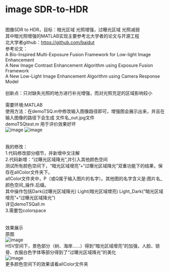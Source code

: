 # image SDR-to-HDR
\
图像SDR to HDR，目标：暗光区域 光照增强，过曝光区域 光照减弱\
其中暗光照增强的MATLAB实现主要参考北大学者的论文与开源工程\
北大学者github：https://github.com/baidut \
参考论文：\
A Bio-Inspired Multi-Exposure Fusion Framework for Low-light Image Enhancement\
A New Image Contrast Enhancement Algorithm using Exposure Fusion Framework\
A New Low-Light Image Enhancement Algorithm using Camera Response Model\
\
创新点：只对缺失光照的地方进行补光增强，而对光照充足的区域影响较小\
\
需要环境:MATLAB\
使用方法：在demoTSQ.m中修改输入图像路径即可，增强图会展示出来，并且在输入图像的路径下会生成 文件名_out.jpg文件\
demoTSQtest.m 用于评价效果好坏
\
![image](https://github.com/taoshiqian/image_HDR_python/blob/master/person/input.jpg)
![image](https://github.com/taoshiqian/image_HDR_python/blob/master/person/out.jpg)
\
\
\
我的修改：\
1.代码修改部分细节，并新增中文注解\
2.代码新增：“过曝光区域降光”,并引入其他颜色空间\
测试所有颜色空间下，“暗光区域增亮”+“过曝光区域降光”双重功能下的结果，保存在allColor文件夹下。\
allColor文件夹中，P（或Q属于输入图片的名字）。其他图的名字含义是:图片名_颜色空间_操作.后缀。\
其中操作包括Dark(过曝光区域降光)  Light(暗光区域增亮)    Light_Dark(“暗光区域增亮”+“过曝光区域降光”)\
详见demoTSQall.m\
3.需要包colorspace\
\
\
效果展示\
原图\
![image](https://github.com/taoshiqian/image_HDR_MATLAB/blob/master/allColor/Q.jpg)\
HSV空间下，景色部分（树、海岸……）得到“暗光区域增亮”的加强，人脸、锁骨、衣服白色字体等部分得到了“过曝光区域降光”的美化\
![image](https://github.com/taoshiqian/image_HDR_MATLAB/blob/master/allColor/Q_HSV_Light_Dark.jpg)\
更多颜色空间下的效果请看allColor文件夹

